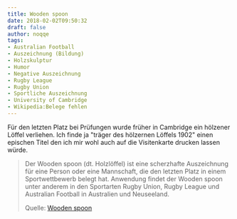 ```yaml
---
title: Wooden spoon
date: 2018-02-02T09:50:32
draft: false
author: noqqe
tags:
- Australian Football
- Auszeichnung (Bildung)
- Holzskulptur
- Humor
- Negative Auszeichnung
- Rugby League
- Rugby Union
- Sportliche Auszeichnung
- University of Cambridge
- Wikipedia:Belege fehlen
---
```


Für den letzten Platz bei Prüfungen wurde früher in Cambridge ein hölzener
Löffel verliehen. Ich finde ja "träger des hölzernen Löffels 1902" einen
epischen Titel den ich mir wohl auch auf die Visitenkarte drucken lassen würde.

> Der Wooden spoon (dt. Holzlöffel) ist eine scherzhafte Auszeichnung für eine
> Person oder eine Mannschaft, die den letzten Platz in einem Sportwettbewerb
> belegt hat. Anwendung findet der Wooden spoon unter anderem in den Sportarten
> Rugby Union, Rugby League und Australian Football in Australien und
> Neuseeland.
>
> Quelle: [Wooden spoon](https://de.wikipedia.org/wiki/Wooden_spoon)
